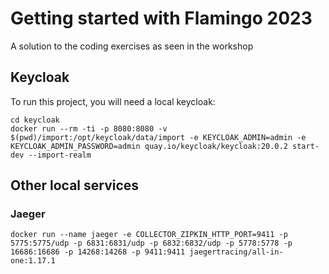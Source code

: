 # Getting started with Flamingo 2023

A solution to the coding exercises as seen in the workshop

## Keycloak

To run this project, you will need a local keycloak:

```shell
cd keycloak
docker run --rm -ti -p 8080:8080 -v $(pwd)/import:/opt/keycloak/data/import -e KEYCLOAK_ADMIN=admin -e KEYCLOAK_ADMIN_PASSWORD=admin quay.io/keycloak/keycloak:20.0.2 start-dev --import-realm
```

## Other local services

### Jaeger

```shell
docker run --name jaeger -e COLLECTOR_ZIPKIN_HTTP_PORT=9411 -p 5775:5775/udp -p 6831:6831/udp -p 6832:6832/udp -p 5778:5778 -p 16686:16686 -p 14268:14268 -p 9411:9411 jaegertracing/all-in-one:1.17.1
```
